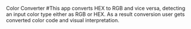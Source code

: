 Color Converter
#This app converts HEX to RGB and vice versa, detecting an input color type either as RGB or HEX.
As a result conversion user gets converted color code and visual interpretation.

